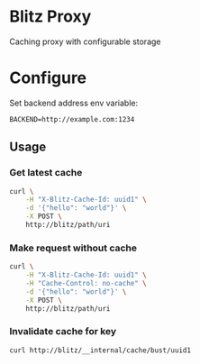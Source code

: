 # Blitz Proxy 

Caching proxy with configurable storage

# Configure

Set backend address env variable:

```
BACKEND=http://example.com:1234
```

## Usage

### Get latest cache

```sh
curl \
    -H "X-Blitz-Cache-Id: uuid1" \
    -d '{"hello": "world"}' \
    -X POST \
    http://blitz/path/uri
```

### Make request without cache

```sh
curl \
    -H "X-Blitz-Cache-Id: uuid1" \
    -H "Cache-Control: no-cache" \
    -d '{"hello": "world"}' \
    -X POST \
    http://blitz/path/uri
```

### Invalidate cache for key

```sh
curl http://blitz/__internal/cache/bust/uuid1
```
